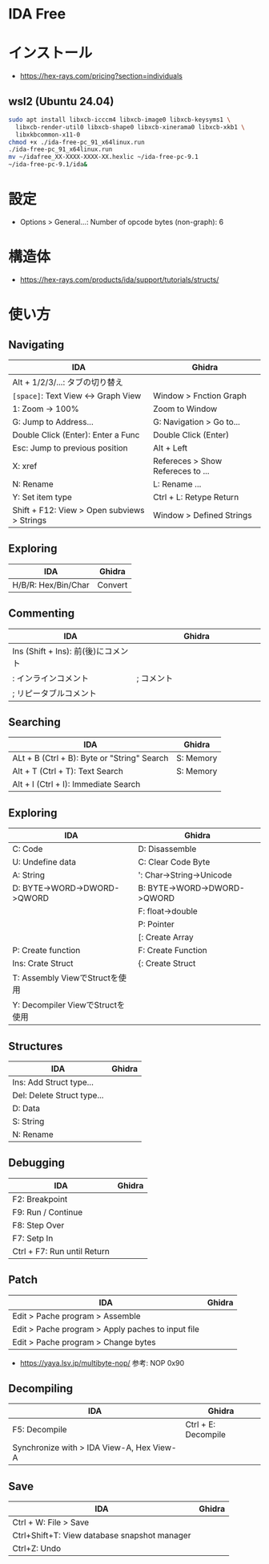# IDA Free

# インストール

- https://hex-rays.com/pricing?section=individuals

## wsl2 (Ubuntu 24.04)

```zsh
sudo apt install libxcb-icccm4 libxcb-image0 libxcb-keysyms1 \
  libxcb-render-util0 libxcb-shape0 libxcb-xinerama0 libxcb-xkb1 \
  libxkbcommon-x11-0
chmod +x ./ida-free-pc_91_x64linux.run
./ida-free-pc_91_x64linux.run
mv ~/idafree_XX-XXXX-XXXX-XX.hexlic ~/ida-free-pc-9.1
~/ida-free-pc-9.1/ida&
```

# 設定

- Options > General...: Number of opcode bytes (non-graph): 6

# 構造体

- https://hex-rays.com/products/ida/support/tutorials/structs/

# 使い方

## Navigating

|IDA                                        |Ghidra                           |
|-------------------------------------------|---------------------------------|
|Alt + 1/2/3/...: タブの切り替え             |                                 |
|`[space]`: Text View <-> Graph View        |Window > Fnction Graph           |
|1: Zoom -> 100%                            |Zoom to Window                   |
|G: Jump to Address...                      |G: Navigation > Go to...         |
|Double Click (Enter): Enter a Func         |Double Click (Enter)             |
|Esc: Jump to previous position             |Alt + Left                       |
|X: xref                                    |Refereces > Show Refereces to ...|
|N: Rename                                  |L: Rename ...                    |
|Y: Set item type                           |Ctrl + L: Retype Return          |
|Shift + F12: View > Open subviews > Strings|Window > Defined Strings         |

## Exploring

|IDA                                 |Ghidra                           |
|------------------------------------|---------------------------------|
|H/B/R: Hex/Bin/Char                 |Convert                          |

## Commenting

|IDA                                 |Ghidra                           |
|------------------------------------|---------------------------------|
|Ins (Shift + Ins): 前(後)にコメント  |　     　　　　　　　　 　　　　　　|
| : インラインコメント                | ; コメント                       |
| ; リピータブルコメント              |                                  |

## Searching

|IDA                                 |Ghidra                           |
|--|--|
|ALt + B (Ctrl + B): Byte or "String" Search|S: Memory                 |
|Alt + T (Ctrl + T): Text Search     |S: Memory                        |
|Alt + I (Ctrl + I): Immediate Search|                                 |

## Exploring

|IDA                                  |Ghidra                           |
|--|--|
|C: Code                              |D: Disassemble                   |
|U: Undefine data                     |C: Clear Code Byte               |
|A: String                            |': Char->String->Unicode         |
|D: BYTE->WORD->DWORD->QWORD          |B: BYTE->WORD->DWORD->QWORD      |
|                                     |F: float->double                 |
|                                     |P: Pointer                       |
|                                     |[: Create Array                  |
|P: Create function                   |F: Create Function               |
|Ins: Crate Struct                    |{: Create Struct                 |
|T: Assembly ViewでStructを使用       |                                 |
|Y: Decompiler ViewでStructを使用     |                                 |

## Structures

|IDA                                  |Ghidra                           |
|--|--|
|Ins: Add Struct type...              |                                 |
|Del: Delete Struct type...           |                                 |
|D: Data                              |                                 |
|S: String                            |                                 |
|N: Rename                            |                                 |

## Debugging

|IDA                                 |Ghidra                           |
|------------------------------------|---------------------------------|
|F2: Breakpoint                      |                                 |
|F9: Run / Continue                  |                                 |
|F8: Step Over                       |                                 |
|F7: Setp In                         |                                 |
|Ctrl + F7: Run until Return         |                                 |

## Patch

|IDA                                              |Ghidra                           |
|--|--|
|Edit > Pache program > Assemble                  |                                 |
|Edit > Pache program > Apply paches to input file|                                 |
|Edit > Pache program > Change bytes              |                                 |

- https://yaya.lsv.jp/multibyte-nop/ 参考: NOP 0x90

## Decompiling

|IDA                                      |Ghidra                           |
|--|--|
|F5: Decompile                            |Ctrl + E: Decompile              |
|Synchronize with > IDA View-A, Hex View-A|                                 |

## Save

|IDA                                         |Ghidra                           |
|--------------------------------------------|---------------------------------|
|Ctrl + W: File > Save                       |                                 |
|Ctrl+Shift+T: View database snapshot manager|                                 |
|Ctrl+Z: Undo                                |                                 |
